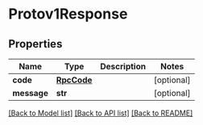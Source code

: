 # Protov1Response


## Properties
Name | Type | Description | Notes
------------ | ------------- | ------------- | -------------
**code** | [**RpcCode**](RpcCode.md) |  | [optional] 
**message** | **str** |  | [optional] 

[[Back to Model list]](../README.md#documentation-for-models) [[Back to API list]](../README.md#documentation-for-api-endpoints) [[Back to README]](../README.md)


